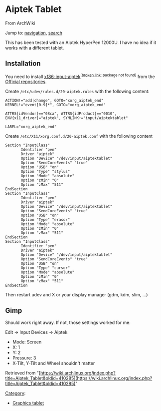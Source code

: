 # Aiptek Tablet

From ArchWiki

Jump to: [navigation](#column-one), [search](#searchInput)

This has been tested with an Aiptek HyperPen 12000U. I have no idea if it works with a different tablet.

## Installation

You need to install [xf86-input-aiptek](https://www.archlinux.org/packages/?name=xf86-input-aiptek)<sup>[[broken link](/index.php/ArchWiki:Requests#Broken_package_links "ArchWiki:Requests"): package not found]</sup> from the [Official repositories](/index.php/Official_repositories "Official repositories").

Create `/etc/udev/rules.d/20-aiptek.rules` with the following content:

```
ACTION!="add|change", GOTO="xorg_aiptek_end"
KERNEL!="event[0-9]*", GOTO="xorg_aiptek_end"

ATTRS{idVendor}=="08ca", ATTRS{idProduct}=="0010", ENV{x11_driver}="aiptek", SYMLINK+="input/aiptektablet"

LABEL="xorg_aiptek_end"

```

Create `/etc/X11/xorg.conf.d/20-aiptek.conf` with the following content

```
Section "InputClass"
       Identifier "pen"
       Driver "aiptek"
       Option "Device" "/dev/input/aiptektablet"
       Option "SendCoreEvents" "true"
       Option "USB" "on"
       Option "Type" "stylus"
       Option "Mode" "absolute"
       Option "zMin" "0"
       Option "zMax" "511"
EndSection
Section "InputClass"
       Identifier "pen"
       Driver "aiptek"
       Option "Device" "/dev/input/aiptektablet"
       Option "SendCoreEvents" "true"
       Option "USB" "on"
       Option "Type" "erasor"
       Option "Mode" "absolute"
       Option "zMin" "0"
       Option "zMax" "511"
EndSection
Section "InputClass"
       Identifier "pen"
       Driver "aiptek"
       Option "Device" "/dev/input/aiptektablet"
       Option "SendCoreEvents" "true"
       Option "USB" "on"
       Option "Type" "cursor"
       Option "Mode" "absolute"
       Option "zMin" "0"
       Option "zMax" "511"
EndSection

```

Then restart udev and X or your display manager (gdm, kdm, slim, ...)

## Gimp

Should work right away. If not, those settings worked for me:

Edit -> Input Devices -> Aiptek

*   Mode: Screen
*   X: 1
*   Y: 2
*   Pressure: 3
*   X-Tilt, Y-Tilt and Wheel shouldn't matter

Retrieved from "[https://wiki.archlinux.org/index.php?title=Aiptek_Tablet&oldid=410285](https://wiki.archlinux.org/index.php?title=Aiptek_Tablet&oldid=410285)"

[Category](/index.php/Special:Categories "Special:Categories"):

*   [Graphics tablet](/index.php/Category:Graphics_tablet "Category:Graphics tablet")